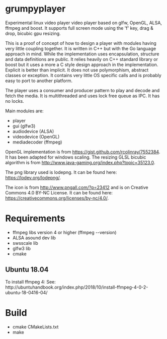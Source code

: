 # grumpyplayer

Experimental linux video player video player based on glfw, OpenGL, ALSA, ffmpeg and boost. It supports full screen mode using the 'f' key, drag & drop, bicubic gpu resizing.

This is a proof of concept of how to design a player with modules having very little coupling together. It is written in C++ but with the Go language approach in mind. While the implementation uses encapsulation, structure and data definitions are public. It relies heavily on C++ standard library or boost but it uses a more a C style design approach in the implementation. Explicit is better than implicit. It does not use polymorphism, abstract classes or exception. It contains very little OS specific calls and is probably easy to port to another platform. 

The player uses a consumer and producer pattern to play and decode and fetch the media. It is multithreaded and uses lock free queue as IPC. It has no locks.

Main modules are:
* player
* gui (glfw3)
* audiodevice (ALSA)
* videodevice (OpenGL)
* mediadecoder (ffmpeg)

OpenGL implementation is from https://gist.github.com/rcolinray/7552384. It has been adapted for windows scaling. The resizing GLSL bicubic algorithm is from http://www.java-gaming.org/index.php?topic=35123.0.

The png library used is lodepng. It can be found here: https://lodev.org/lodepng/.

The icon is from http://www.pngall.com/?p=23412 and is on Creative Commons 4.0 BY-NC License. It can be found here: https://creativecommons.org/licenses/by-nc/4.0/.

<h1>Requirements</h1>

 * ffmpeg libs version 4 or higher (ffmpeg --version)
 * ALSA asound dev lib
 * swsscale lib
 * glfw3 lib
 * cmake
 
 <h2>Ubuntu 18.04</h2>
 To install ffmpeg 4:
 See: http://ubuntuhandbook.org/index.php/2018/10/install-ffmpeg-4-0-2-ubuntu-18-0416-04/

<h1>Build</h1>

  * cmake CMakeLists.txt
  * make

